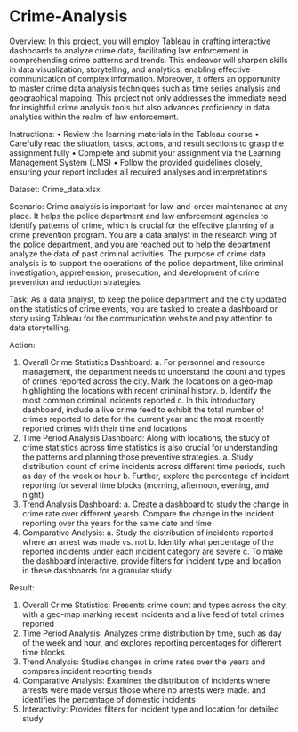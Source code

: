# Crime-Analysis

Overview:
In this project, you will employ Tableau in crafting interactive dashboards to analyze crime data, facilitating law enforcement in comprehending crime patterns and trends. This endeavor will sharpen skills in data visualization, storytelling, and analytics, enabling effective communication of complex information. Moreover, it offers an opportunity to master crime data analysis techniques such as time series analysis and geographical mapping. This project not only addresses the immediate need for insightful crime analysis tools but also advances proficiency in data analytics within the realm of law enforcement.

Instructions:
• Review the learning materials in the Tableau course
• Carefully read the situation, tasks, actions, and result sections to grasp the assignment fully
• Complete and submit your assignment via the Learning Management System (LMS)
• Follow the provided guidelines closely, ensuring your report includes all required analyses and interpretations

Dataset:
Crime_data.xlsx

Scenario:
Crime analysis is important for law-and-order maintenance at any place. It helps the police department and law enforcement agencies to identify patterns of crime, which is crucial for the effective planning of a crime prevention program. You are a data analyst in the research wing of the police department, and you are reached out to help the department analyze the data of past criminal activities. The purpose of crime data analysis is to support the operations of the police department, like criminal investigation, apprehension, prosecution, and development of crime prevention and reduction strategies.

Task:
As a data analyst, to keep the police department and the city updated on the statistics of crime events, you are tasked to create a dashboard or story using Tableau for the communication website and pay attention to data storytelling.

Action:
1. Overall Crime Statistics Dashboard:
   a. For personnel and resource management, the department needs to understand the count and types of crimes reported across        the city. Mark the locations on a geo-map highlighting the locations with recent criminal history.
   b. Identify the most common criminal incidents reported
   c. In this introductory dashboard, include a live crime feed to exhibit the total number of crimes reported to date for the       current year and the most recently reported crimes with their time and locations
2. Time Period Analysis Dashboard:
   Along with locations, the study of crime statistics across time statistics is also crucial for understanding the patterns      and planning those preventive strategies.
   a. Study distribution count of crime incidents across different time periods, such as day of the week or hour
   b. Further, explore the percentage of incident reporting for several time blocks (morning, afternoon, evening, and night)
3. Trend Analysis Dashboard:
   a. Create a dashboard to study the change in crime rate over different yearsb. Compare the change in the incident reporting       over the years for the same date and time
4. Comparative Analysis:
   a. Study the distribution of incidents reported where an arrest was made vs. not
   b. Identify what percentage of the reported incidents under each incident category are severe
   c. To make the dashboard interactive, provide filters for incident type and location in these dashboards for a granular           study
   
Result:
1. Overall Crime Statistics:
   Presents crime count and types across the city, with a geo-map marking recent incidents and a live feed of total crimes 
   reported
2. Time Period Analysis:
   Analyzes crime distribution by time, such as day of the week and hour, and explores reporting percentages for different 
   time blocks
3. Trend Analysis:
   Studies changes in crime rates over the years and compares incident reporting trends
4. Comparative Analysis:
   Examines the distribution of incidents where arrests were made versus those where no arrests were made. and identifies the     percentage of domestic incidents
5. Interactivity:
   Provides filters for incident type and location for detailed study

